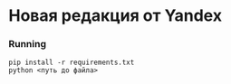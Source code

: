 # Новая редакция от Yandex



### Running
```
pip install -r requirements.txt
python <путь до файла>
```
